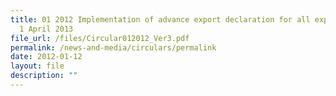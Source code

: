 ```yaml
---
title: 01 2012 Implementation of advance export declaration for all exports from
  1 April 2013
file_url: /files/Circular012012_Ver3.pdf
permalink: /news-and-media/circulars/permalink
date: 2012-01-12
layout: file
description: ""
---
```




